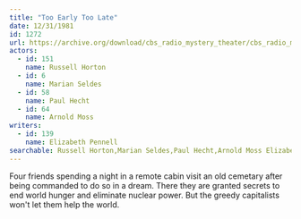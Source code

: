 ```yaml
---
title: "Too Early Too Late"
date: 12/31/1981
id: 1272
url: https://archive.org/download/cbs_radio_mystery_theater/cbs_radio_mystery_theater-1251-1300.zip/cbs_radio_mystery_theater-1251-1300%2Fcbsrmt_1272_too_early_too_late.mp3
actors:  
  - id: 151
    name: Russell Horton  
  - id: 6
    name: Marian Seldes  
  - id: 58
    name: Paul Hecht  
  - id: 64
    name: Arnold Moss
writers:  
  - id: 139
    name: Elizabeth Pennell
searchable: Russell Horton,Marian Seldes,Paul Hecht,Arnold Moss Elizabeth Pennell
---
```

Four friends spending a night in a remote cabin visit an old cemetary after being commanded to do so in a dream. There they are granted secrets to end world hunger and eliminate nuclear power. But the greedy capitalists won't let them help the world.